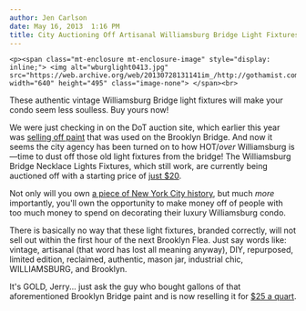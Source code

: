 ```yaml
---
author: Jen Carlson
date: May 16, 2013  1:16 PM
title: City Auctioning Off Artisanal Williamsburg Bridge Light Fixtures
---
```



	
	
	
	<p><span class="mt-enclosure mt-enclosure-image" style="display: inline;"> <img alt="wburglight0413.jpg" src="https://web.archive.org/web/20130728131141im_/http://gothamist.com/attachments/arts_jen/wburglight0413.jpg" width="640" height="495" class="image-none"> </span><br>
<span class="photo_caption">These authentic vintage Williamsburg Bridge light fixtures will make your condo seem less soulless. Buy yours now!</span></p>

<p>We were just checking in on the DoT auction site, which earlier this year was <a href="https://web.archive.org/web/20130728131141/http://gothamist.com/2013/02/05/the_brooklyn_bridge_paint_is_for_sa.php">selling off paint</a> that was used on the Brooklyn Bridge. And now it seems the city agency has been turned on to how HOT/<em>over</em> Williamsburg is&#x2014;time to dust off those old light fixtures from the bridge! The Williamsburg Bridge Necklace Lights Fixtures, which still work, are currently being auctioned off with a starting price of <a href="https://web.archive.org/web/20130728131141/http://www.publicsurplus.com/sms/nycdcas,ny/auction/view?auc=878975">just $20</a>. </p>

<p>Not only will you own <a href="https://web.archive.org/web/20130728131141/http://gothamist.com/2012/05/03/28_photos_of_williamsburg_youve_nev.php#photo-1">a piece of New York City history</a>, but much <em>more</em> importantly, you&apos;ll own the opportunity to make money off of people with too much money to spend on decorating their luxury Williamsburg condo.</p>

<p>There is basically no way that these light fixtures, branded correctly, will not sell out within the first hour of the next Brooklyn Flea. Just say words like: vintage, artisanal (that word has lost all meaning anyway), DIY, repurposed, limited edition, reclaimed, authentic, mason jar, industrial chic, WILLIAMSBURG, and Brooklyn. </p>

<p>It&apos;s GOLD, Jerry... just ask the guy who bought gallons of that aforementioned Brooklyn Bridge paint and is now reselling it for <a href="https://web.archive.org/web/20130728131141/http://brooklynbased.net/email/2013/05/surplus-paint-from-the-brooklyn-bridge-gets-a-second-act/">$25 a quart</a>.</p>
	
	
	
	
	
